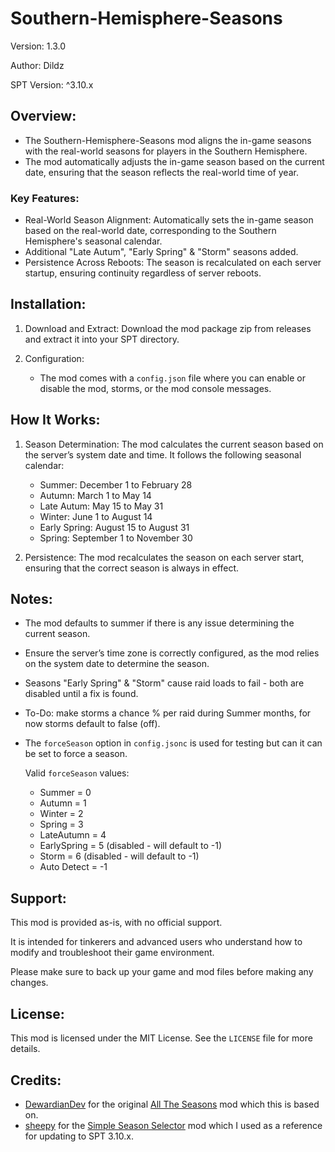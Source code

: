 # Southern-Hemisphere-Seasons

Version: 1.3.0

Author: Dildz

SPT Version: ^3.10.x


## Overview:

- The Southern-Hemisphere-Seasons mod aligns the in-game seasons with the real-world seasons for players in the Southern Hemisphere.
- The mod automatically adjusts the in-game season based on the current date, ensuring that the season reflects the real-world time of year.


### Key Features:

- Real-World Season Alignment: Automatically sets the in-game season based on the real-world date, corresponding to the Southern Hemisphere's seasonal calendar.
- Additional "Late Autum", "Early Spring" & "Storm" seasons added.
- Persistence Across Reboots: The season is recalculated on each server startup, ensuring continuity regardless of server reboots.


## Installation:

1. Download and Extract: Download the mod package zip from releases and extract it into your SPT directory.

2. Configuration: 
   - The mod comes with a `config.json` file where you can enable or disable the mod, storms, or the mod console messages.


## How It Works:

1. Season Determination: The mod calculates the current season based on the server’s system date and time.
It follows the following seasonal calendar:
   - Summer: December 1 to February 28
   - Autumn: March 1 to May 14
   - Late Autum: May 15 to May 31
   - Winter: June 1 to August 14
   - Early Spring: August 15 to August 31
   - Spring: September 1 to November 30

2. Persistence: The mod recalculates the season on each server start, ensuring that the correct season is always in effect.


## Notes:

- The mod defaults to summer if there is any issue determining the current season.
- Ensure the server’s time zone is correctly configured, as the mod relies on the system date to determine the season.
- Seasons "Early Spring" & "Storm" cause raid loads to fail - both are disabled until a fix is found.
- To-Do: make storms a chance % per raid during Summer months, for now storms default to false (off).
- The `forceSeason` option in `config.jsonc` is used for testing but can it can be set to force a season.

  Valid `forceSeason` values:
   - Summer = 0
   - Autumn = 1
   - Winter = 2
   - Spring = 3
   - LateAutumn = 4
   - EarlySpring = 5 (disabled - will default to -1)
   - Storm = 6 (disabled - will default to -1)
   - Auto Detect = -1


## Support:

This mod is provided as-is, with no official support.

It is intended for tinkerers and advanced users who understand how to modify and troubleshoot their game environment.

Please make sure to back up your game and mod files before making any changes.


## License:

This mod is licensed under the MIT License. See the `LICENSE` file for more details.


## Credits:

- [DewardianDev](https://hub.sp-tarkov.com/user/27036-dewardiandev/) for the original [All The Seasons](https://hub.sp-tarkov.com/files/file/2052-all-the-seasons/#overview) mod which this is based on.
- [sheepy](https://hub.sp-tarkov.com/user/20801-sheepy/) for the [Simple Season Selector](https://hub.sp-tarkov.com/files/file/2118-simple-season-selector/) mod which I used as a reference for updating to SPT 3.10.x.

